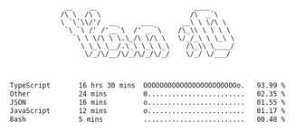 <div align="center">
<pre><code>
 __    __                        ____      
/\ \  /\ \                      /\  _`\    
\ `\`\\/'/  __      ___       __\ \ \/\ \  
 `\ `\ /' /'__`\  /' _ `\    /\_\\ \ \ \ \ 
   `\ \ \/\ \ \.\_/\ \/\ \   \/_/_\ \ \_\ \
     \ \_\ \__/.\_\ \_\ \_\    /\_\\ \____/
      \/_/\/__/\/_/\/_/\/_/    \/_/ \/___/ 
                                           

</code></pre>

<!--START_SECTION:waka-->

```txt
TypeScript       16 hrs 30 mins  OOOOOOOOOOOOOOOOOOOOOOOo.   93.99 %
Other            24 mins         0........................   02.35 %
JSON             16 mins         o........................   01.55 %
JavaScript       12 mins         o........................   01.17 %
Bash             5 mins          .........................   00.48 %
```

<!--END_SECTION:waka-->
